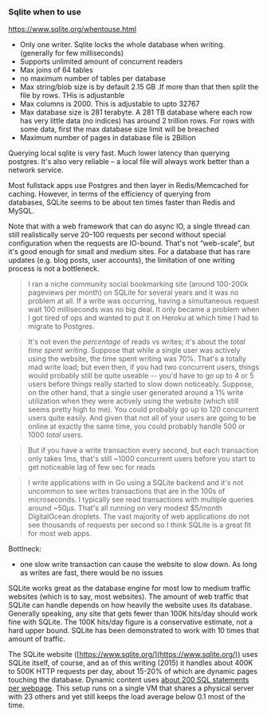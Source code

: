 ### Sqlite when to use

https://www.sqlite.org/whentouse.html

- Only one writer. Sqlite locks the whole database when writing. (generally for few milliseconds)
- Supports unlimited amount of concurrent readers
- Max joins of 64 tables
- no maximum number of tables per database
- Max string/blob size is by default 2.15 GB .If more than that then split the file by rows. THis is adjustanble
- Max columns is 2000. This is adjustable to upto 32767 
- Max database size is 281 terabyte. A 281 TB database where each row has very little data (no indices) has around 2 trillion rows. For rows with some data, first the max database size limit will be breached 
- Maximum number of pages in database file is 2Billion 

Querying local sqlite is very fast. Much lower latency than querying postgres. It's also very reliable – a local file will always work better than a network service.

Most fullstack apps use Postgres and then layer in Redis/Memcached for caching.
However, in terms of the efficiency of querying from databases, SQLite seems to be about ten times faster than Redis and MySQL.


Note that with a web framework that can do async IO, a single thread can still realistically serve 20–100 requests per second without special configuration when the requests are IO-bound. That's not “web-scale”, but it's good enough for small and medium sites. For a database that has rare updates (e.g. blog posts, user accounts), the limitation of one writing process is not a bottleneck.

> I ran a niche community social bookmarking site (around 100-200k pageviews per month) on SQLite for several years and it was no problem at all. If a write was occurring, having a simultaneous request wait 100 milliseconds was no big deal. It only became a problem when I got tired of ops and wanted to put it on Heroku at which time I had to migrate to Postgres.

> It's not even the _percentage_ of reads vs writes; it's about the _total time spent writing_. Suppose that while a single user was actively using the website, the time spent writing was 70%. That's a totally mad write load; but even then, if you had two concurrent users, things would probably still be quite useable -- you'd have to go up to 4 or 5 users before things really started to slow down noticeably.
  Suppose, on the other hand, that a single user generated around a 1% write utilization when they were actively using the website (which still seems pretty high to me). You could probably go up to 120 concurrent users quite easily. And given that not all of your users are going to be online at exactly the same time, you could probably handle 500 or 1000 _total_ users.

> But if you have a write transaction every second, but each transaction only takes 1ms, that's still ~1000 concurrent users before you start to get noticeable lag of few sec for reads

> I write applications with in Go using a SQLite backend and it's not uncommon to see writes transactions that are in the 100s of microseconds. I typically see read transactions with multiple queries around ~50µs. That's all running on very modest $5/month DigitalOcean droplets. The vast majority of web applications do not see thousands of requests per second so I think SQLite is a great fit for most web apps.

Bottlneck:
- one slow write transaction can cause the website to slow down. As long as writes are fast, there would be no issues

SQLite works great as the database engine for most low to medium traffic websites (which is to say, most websites). The amount of web traffic that SQLite can handle depends on how heavily the website uses its database. Generally speaking, any site that gets fewer than 100K hits/day should work fine with SQLite. The 100K hits/day figure is a conservative estimate, not a hard upper bound. SQLite has been demonstrated to work with 10 times that amount of traffic.

The SQLite website ([https://www.sqlite.org/](https://www.sqlite.org/)) uses SQLite itself, of course, and as of this writing (2015) it handles about 400K to 500K HTTP requests per day, about 15-20% of which are dynamic pages touching the database. Dynamic content uses [about 200 SQL statements per webpage](https://www.sqlite.org/np1queryprob.html). This setup runs on a single VM that shares a physical server with 23 others and yet still keeps the load average below 0.1 most of the time.


